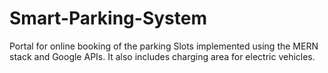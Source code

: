 # Smart-Parking-System
Portal for online booking of the parking Slots implemented using the MERN stack and Google APIs.
It also includes charging area for electric vehicles.

